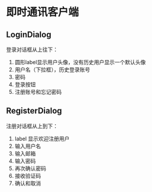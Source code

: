 # 即时通讯客户端

## LoginDialog
登录对话框从上往下：
1. 圆形label显示用户头像，没有历史用户显示一个默认头像
2. 用户名（下拉框），历史登录账号
3. 密码
4. 登录按钮
5. 注册账号和忘记密码

## RegisterDialog
注册对话框从上到下：
1. label 显示欢迎注册用户
2. 输入用户名
3. 输入邮箱
4. 输入密码
5. 再次确认密码
6. 接收验证码
7. 确认和取消
